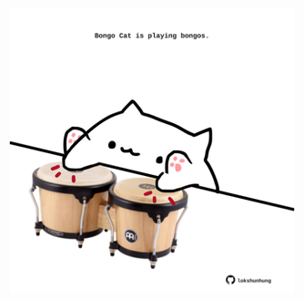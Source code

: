 <!-- built at 08/05/2021, 20:01:34 UTC -->
<p align="center">
  <img width="500" height="500" src="./ReadmeImage.svg">
</p>
